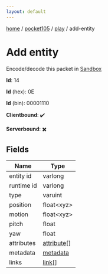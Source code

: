 ```yaml
---
layout: default
---
```


[home](/)  /  [pocket105](/protocol/pocket105)  /  [play](/protocol/pocket105/play)  /  add-entity

# Add entity

Encode/decode this packet in [Sandbox](../../../sandbox/pocket105#Play.AddEntity)

**Id**: 14

**Id** (hex): 0E

**Id** (bin): 00001110

**Clientbound**: ✔️

**Serverbound**: ✖️

## Fields

Name | Type
---|---
entity id | varlong
runtime id | varlong
type | varuint
position | float&lt;xyz&gt;
motion | float&lt;xyz&gt;
pitch | float
yaw | float
attributes | [attribute](/protocol/pocket105/types/attribute)[]
metadata | [metadata](/protocol/pocket105/metadata)
links | [link](/protocol/pocket105/types/link)[]

